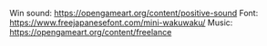 Win sound: https://opengameart.org/content/positive-sound
Font: https://www.freejapanesefont.com/mini-wakuwaku/
Music: https://opengameart.org/content/freelance